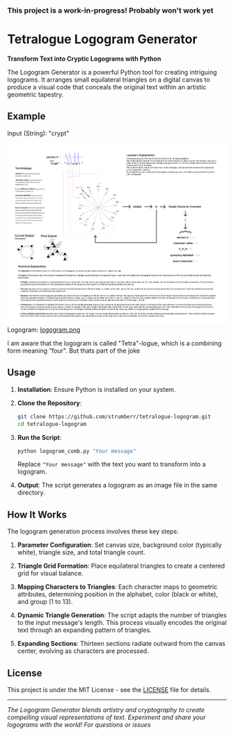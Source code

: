 ### This project is a work-in-progress! Probably won't work yet

# Tetralogue Logogram Generator 

**Transform Text into Cryptic Logograms with Python**

The Logogram Generator is a powerful Python tool for creating intriguing logograms. It arranges small equilateral triangles on a digital canvas to produce a visual code that conceals the original text within an artistic geometric tapestry.

## Example

Input (String): "crypt"

![alt text](assets/tetralogue.png)
Logogram: [logogram.png](assets/tetralogue.png)

I am aware that the logogram is called "Tetra"-logue, which is a combining form meaning “four". But thats part of the joke

## Usage

1. **Installation**: Ensure Python is installed on your system.

2. **Clone the Repository**:

    ```bash
    git clone https://github.com/strumberr/tetralogue-logogram.git
    cd tetralogue-logogram
    ```

3. **Run the Script**:

    ```bash
    python logogram_comb.py "Your message"
    ```

   Replace `"Your message"` with the text you want to transform into a logogram.

4. **Output**: The script generates a logogram as an image file in the same directory.

## How It Works

The logogram generation process involves these key steps:

1. **Parameter Configuration**: Set canvas size, background color (typically white), triangle size, and total triangle count.

2. **Triangle Grid Formation**: Place equilateral triangles to create a centered grid for visual balance.

3. **Mapping Characters to Triangles**: Each character maps to geometric attributes, determining position in the alphabet, color (black or white), and group (1 to 13).

4. **Dynamic Triangle Generation**: The script adapts the number of triangles to the input message's length. This process visually encodes the original text through an expanding pattern of triangles.

5. **Expanding Sections**: Thirteen sections radiate outward from the canvas center, evolving as characters are processed.


## License

This project is under the MIT License - see the [LICENSE](LICENSE) file for details.

---

*The Logogram Generator blends artistry and cryptography to create compelling visual representations of text. Experiment and share your logograms with the world! For questions or issues*
